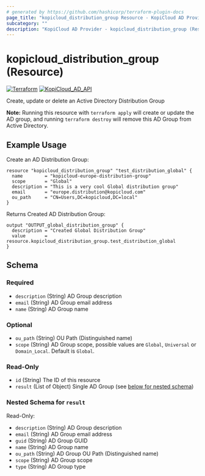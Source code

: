 ```yaml
---
# generated by https://github.com/hashicorp/terraform-plugin-docs
page_title: "kopicloud_distribution_group Resource - KopiCloud AD Provider"
subcategory: ""
description: "KopiCloud AD Provider - kopicloud_distribution_group (Resource)"
---
```


# kopicloud_distribution_group (Resource)
[![Terraform](https://img.shields.io/badge/terraform-v1.3+-blue.svg)](https://www.terraform.io/downloads.html) 
[![KopiCloud_AD_API](https://img.shields.io/badge/kopiCloud_ad-v1.0+-blueviolet.svg)](https://www.kopicloud-ad-api.com)

Create, update or delete an Active Directory Distribution Group

**Note:** Running this resource with `terraform apply` will create or update the AD group, and running `terraform destroy` will remove this AD Group from Active Directory.

## Example Usage

Create an AD Distribution Group:
```
resource "kopicloud_distribution_group" "test_distribution_global" {
  name        = "kopicloud-europe-distribution-group"
  scope       = "Global"
  description = "This is a very cool Global distribution group"
  email       = "europe.distribution@kopicloud.com"
  ou_path     = "CN=Users,DC=kopicloud,DC=local"
}
```

Returns Created AD Distribution Group:
```
output "OUTPUT_global_distribution_group" {
  description = "Created Global Distribution Group"
  value       = resource.kopicloud_distribution_group.test_distribution_global
}
```

<!-- schema generated by tfplugindocs -->
## Schema

### Required

- `description` (String) AD Group description
- `email` (String) AD Group email address
- `name` (String) AD Group name

### Optional

- `ou_path` (String) OU Path (Distinguished name)
- `scope` (String) AD Group scope, possible values are `Global`, `Universal` or `Domain_Local`. Default is `Global`.

### Read-Only

- `id` (String) The ID of this resource
- `result` (List of Object) Single AD Group (see [below for nested schema](#nestedatt--result))

<a id="nestedatt--result"></a>
### Nested Schema for `result`

Read-Only:

- `description` (String) AD Group description
- `email` (String) AD Group email address
- `guid` (String) AD Group GUID
- `name` (String) AD Group name
- `ou_path` (String) AD Group OU Path (Distinguished name)
- `scope` (String) AD Group scope
- `type` (String) AD Group type 
